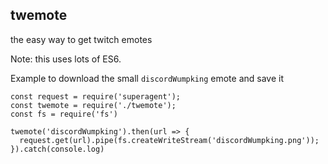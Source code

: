 ## twemote
the easy way to get twitch emotes

Note: this uses lots of ES6.

Example to download the small `discordWumpking` emote and save it
```
const request = require('superagent');
const twemote = require('./twemote');
const fs = require('fs')

twemote('discordWumpking').then(url => {
  request.get(url).pipe(fs.createWriteStream('discordWumpking.png'));
}).catch(console.log)
```
